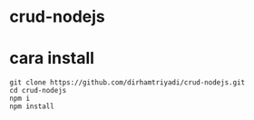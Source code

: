 # crud-nodejs

# cara install
    git clone https://github.com/dirhamtriyadi/crud-nodejs.git
    cd crud-nodejs
    npm i
    npm install
